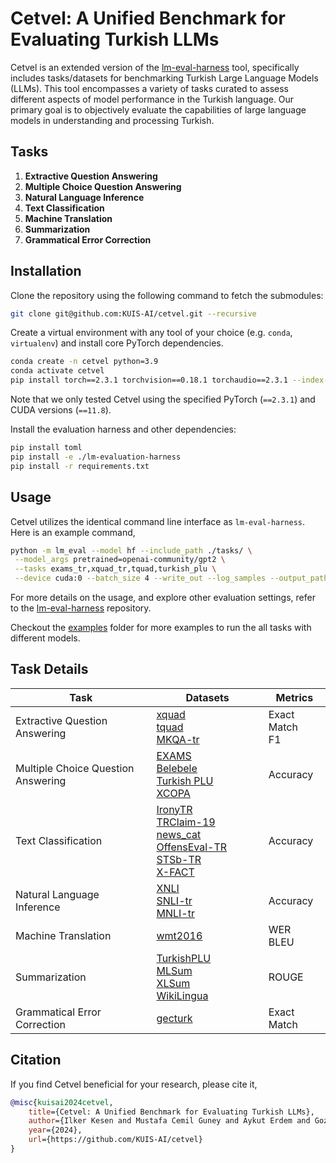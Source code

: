 # Cetvel: A Unified Benchmark for Evaluating Turkish LLMs

Cetvel is an extended version of the [lm-eval-harness](https://github.com/EleutherAI/lm-evaluation-harness) tool, specifically includes tasks/datasets for benchmarking Turkish Large Language Models (LLMs). This tool encompasses a variety of tasks curated to assess different aspects of model performance in the Turkish language. Our primary goal is to objectively evaluate the capabilities of large language models in understanding and processing Turkish.

## Tasks

1. **Extractive Question Answering**
2. **Multiple Choice Question Answering**
3. **Natural Language Inference**
4. **Text Classification**
5. **Machine Translation**
6. **Summarization**
7. **Grammatical Error Correction**

## Installation

Clone the repository using the following command to fetch the submodules:

```bash
git clone git@github.com:KUIS-AI/cetvel.git --recursive
```

Create a virtual environment with any tool of your choice (e.g. `conda`, `virtualenv`) and install core PyTorch dependencies.
```bash
conda create -n cetvel python=3.9
conda activate cetvel
pip install torch==2.3.1 torchvision==0.18.1 torchaudio==2.3.1 --index-url https://download.pytorch.org/whl/cu118
```

Note that we only tested Cetvel using the specified PyTorch (`==2.3.1`) and CUDA versions (`==11.8`).

Install the evaluation harness and other dependencies:
```bash
pip install toml
pip install -e ./lm-evaluation-harness
pip install -r requirements.txt
```

## Usage

Cetvel utilizes the identical command line interface as `lm-eval-harness`. Here is an example command,
```bash
python -m lm_eval --model hf --include_path ./tasks/ \
 --model_args pretrained=openai-community/gpt2 \
 --tasks exams_tr,xquad_tr,tquad,turkish_plu \
 --device cuda:0 --batch_size 4 --write_out --log_samples --output_path outs
```

For more details on the usage, and explore other evaluation settings, refer to the [lm-eval-harness](/lm-evaluation-harness/) repository.

Checkout the [examples](/examples/) folder for more examples to run the all tasks with different models.

## Task Details

| Task <img width=250/> | Datasets <img width=150/> | Metrics  |
|---------------------------------------------|----------------------------------------------------|------------------------------------|
| Extractive Question Answering | [xquad](/tasks/xquad/) <br> [tquad](/tasks/tquad/) <br> [MKQA-tr](/tasks/mkqa_tr/) |  Exact Match <br> F1 |
| Multiple Choice Question Answering | [EXAMS](/tasks/exams/) <br> [Belebele](/tasks/belebele_tr/) <br> [Turkish PLU](/tasks/turkish_plu/) <br> [XCOPA](/tasks/xcopa/) | Accuracy |
| Text Classification | [IronyTR](/tasks/ironytr/) <br> [TRClaim-19](/tasks/trclaim19/) <br> [news_cat](/tasks/news_cat/) <br> [OffensEval-TR](/tasks/offenseval_tr/) <br> [STSb-TR](/tasks/sts_tr/) <br> [X-FACT](/tasks/xfact/) | Accuracy |
| Natural Language Inference | [XNLI](/tasks/nli_tr/) <br> [SNLI-tr](/tasks/nli_tr/) <br> [MNLI-tr](/tasks/nli_tr/) | Accuracy |
| Machine Translation | [wmt2016](/tasks/wmt2016/) | WER <br> BLEU |
| Summarization | [TurkishPLU](/tasks/tr_wikihow_summ/) <br> [MLSum](tasks/mlsum) <br> [XLSum](tasks/xlsum) <br> [WikiLingua](/tasks/wiki_lingua/) | ROUGE |
| Grammatical Error Correction | [gecturk](/tasks/gecturk/) | Exact Match |


## Citation
If you find Cetvel beneficial for your research, please cite it,

```bibtex
@misc{kuisai2024cetvel,
    title={Cetvel: A Unified Benchmark for Evaluating Turkish LLMs},
    author={Ilker Kesen and Mustafa Cemil Guney and Aykut Erdem and Gozde Gul Sahin},
    year={2024},
    url={https://github.com/KUIS-AI/cetvel}
}
```
